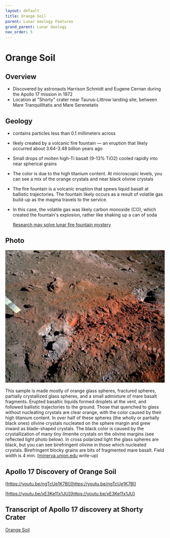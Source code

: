 ```yaml
---
layout: default
title: Orange Soil
parent: Lunar Geology Features
grand_parent: Lunar Geology
nav_order: 5
---
```


# Orange Soil

## Overview

- Discovered by astronauts Harrison Schmidt and Eugene Cernan during the Apollo 17 mission in 1972
- Location at "Shorty" crater near Taurus-Littrow landing site, between Mare Tranquillitatis and Mare Serenetatis

## Geology

- contains particles less than 0.1 millimeters across
- likely created by a volcanic fire fountain — an eruption that likely occurred about 3.64-3.48 billion years ago
- Small drops of molten high-Ti basalt (9-13% TiO2) cooled rapidly into near spherical grains
- The color is due to the high titanium content. At microscopic levels, you can see a mix of the orange crystals and near black olivine crystals
- The fire fountain is a volcanic eruption that spews liquid basalt at ballistic trajectories. The fountain likely occurs as a result of volatile gas build-up as the magma travels to the service.
- In this case, the volatile gas was likely carbon monoxide (CO), which created the fountain's explosion, rather like shaking up a can of soda

   [Research may solve lunar fire fountain mystery](https://carnegiescience.edu/news/research-may-solve-lunar-fire-fountain-mystery)

## Photo

![Untitled-design-2020-05-09T074427.323.jpeg](Orange%20Soil.assets/Untitled-design-2020-05-09T074427.323.jpeg)

This sample is made mostly of orange glass spheres, fractured spheres, partially crystallized glass spheres, and a small admixture of mare basalt fragments. Erupted basaltic liquids formed droplets at the vent, and followed ballistic trajectories to the ground. Those that quenched to glass without nucleating crystals are clear orange, with the color caused by their high titanium content. In over half of these spheres (the wholly or partially black ones) olivine crystals nucleated on the sphere margin and grew inward as blade-shaped crystals. The black color is caused by the crystallization of many tiny ilmenite crystals on the olivine margins (see reflected light photo below). In cross polarized light the glass spheres are black, but you can see birefringent olivine in those which nucleated crystals. Birefringent blocky grains are bits of fragmented mare basalt. Field width is 4 mm. ([minerva.union.edu](http://minerva.union.edu) write-up)

## Apollo 17 Discovery of Orange Soil

[https://youtu.be/ngTcUe1K7BI](https://youtu.be/ngTcUe1K7BI)

[https://youtu.be/xE3Ke11x1JU](https://youtu.be/xE3Ke11x1JU)

## Transcript of Apollo 17 discovery at Shorty Crater

[Orange Soil](https://www.hq.nasa.gov/alsj/a17/a17.sta4.html)

